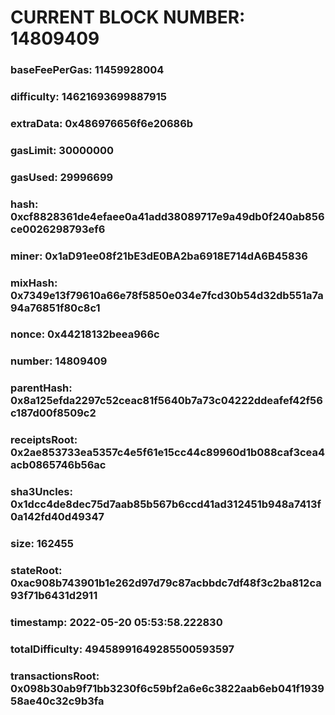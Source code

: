 # CURRENT BLOCK NUMBER: 14809409

### baseFeePerGas: 11459928004
### difficulty: 14621693699887915
### extraData: 0x486976656f6e20686b
### gasLimit: 30000000
### gasUsed: 29996699
### hash: 0xcf8828361de4efaee0a41add38089717e9a49db0f240ab856ce0026298793ef6
### miner: 0x1aD91ee08f21bE3dE0BA2ba6918E714dA6B45836
### mixHash: 0x7349e13f79610a66e78f5850e034e7fcd30b54d32db551a7a94a76851f80c8c1
### nonce: 0x44218132beea966c
### number: 14809409
### parentHash: 0x8a125efda2297c52ceac81f5640b7a73c04222ddeafef42f56c187d00f8509c2
### receiptsRoot: 0x2ae853733ea5357c4e5f61e15cc44c89960d1b088caf3cea4acb0865746b56ac
### sha3Uncles: 0x1dcc4de8dec75d7aab85b567b6ccd41ad312451b948a7413f0a142fd40d49347
### size: 162455
### stateRoot: 0xac908b743901b1e262d97d79c87acbbdc7df48f3c2ba812ca93f71b6431d2911
### timestamp: 2022-05-20 05:53:58.222830
### totalDifficulty: 49458991649285500593597
### transactionsRoot: 0x098b30ab9f71bb3230f6c59bf2a6e6c3822aab6eb041f193958ae40c32c9b3fa
